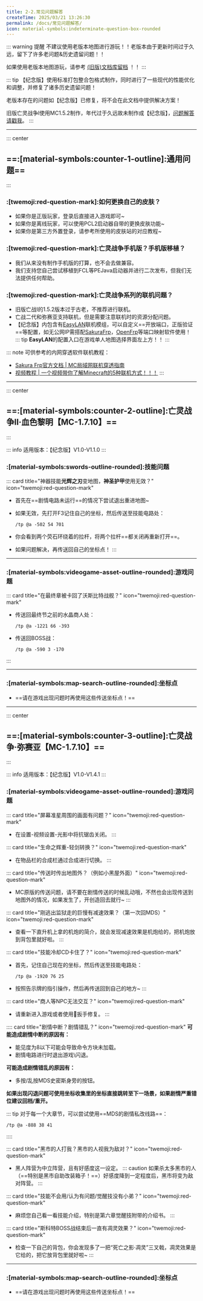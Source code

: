 ```yaml
---
title: 2-2.常见问题解答
createTime: 2025/03/21 13:26:30
permalink: /docs/常见问题解答/
icon: material-symbols:indeterminate-question-box-rounded
---
```

::: warning 提醒
不建议使用老版本地图进行游玩！！老版本由于更新时间过于久远，留下了许多老问题&历史遗留问题！！

如果使用老版本地图游玩，请参考 [(旧版)文档库留档](/docs/目录/) ！！
:::

::: tip 
【纪念版】使用标准打包整合包格式制作，同时进行了一些现代的性能优化和调整，并修复了诸多历史遗留问题！

老版本存在的问题如【纪念版】已修复，将不会在此文档中提供解决方案！

旧版亡灵战争Ⅰ使用MC1.5.2制作，年代过于久远故未制作成【纪念版】，[问题解答请戳我](/docs/(旧)常见问题解答/)。
:::

---
::: center
## ==:[material-symbols:counter-1-outline]:通用问题==
:::

### :[twemoji:red-question-mark]:如何更换自己的皮肤？
- 如果你是正版玩家，登录后直接进入游戏即可~
- 如果你是离线玩家，可以使用PCL2启动器自带的更换皮肤功能~
- 如果你是第三方外置登录，请参考所使用的皮肤站的对应教程~

### :[twemoji:red-question-mark]:亡灵战争手机版？手机版移植？
- 我们从来没有制作手机版的打算，也不会去做兼容。
- 我们支持您自己尝试移植到FCL等PEJava启动器并进行二次发布，但我们无法提供任何帮助。

### :[twemoji:red-question-mark]:亡灵战争系列的联机问题？
- 旧版亡战Ⅰ的1.5.2版本过于古老，不推荐进行联机。
- 亡战二代和弥赛亚支持联机，但是需要注意联机时的资源分配问题。
- 【纪念版】内包含有[EasyLAN](https://www.mcmod.cn/class/11373.html)联机模组，可以自定义==开放端口，正版验证==等配置，如无公网IP需搭配[SakuraFrp](https://www.natfrp.com/)，[OpenFrp](https://www.openfrp.net/)等端口映射软件使用！
::: tip 
**EasyLAN**的配置入口在游戏单人地图选择界面左上方！！
:::

::: note 可供参考的内网穿透软件联机教程：
- [Sakura Frp官方文档 | MC局域网联机穿透指南](https://doc.natfrp.com/app/mc.html)
- [视频教程 | 一个视频带你了解Minecraft的5种联机方式！！！](https://www.bilibili.com/video/BV14SXnYyEit)
:::

---
::: center
## ==:[material-symbols:counter-2-outline]:亡灵战争Ⅱ·血色黎明【MC-1.7.10】==
:::

::: info 适用版本：【纪念版】V1.0-V1.1.0
:::

### :[material-symbols:swords-outline-rounded]:技能问题
::: card title="神器技能**光辉之刃**变地图，**神圣护甲**使用无效？" icon="twemoji:red-question-mark"
- 首先在==剧情电路未运行==的情况下尝试退出重进地图~
- 如果无效，先打开F3记住自己的坐标，然后传送至技能电路处：

  ```command
  /tp @a -502 54 701
  ```

- 你会看到两个荧石环绕着的拉杆，将两个拉杆==都关闭再重新打开==。
- 如果问题解决，再传送回自己的坐标点！
:::

---

### :[material-symbols:videogame-asset-outline-rounded]:游戏问题
::: card title="在最终章被卡回了沃斯比特战舰？" icon="twemoji:red-question-mark"
- 传送回最终节之前的水晶商人处：
  
  ```command
  /tp @a -1221 66 -393
  ```

- 传送回BOSS战：
  ```command
  /tp @a -590 3 -170
  ```
:::


---

### :[material-symbols:map-search-outline-rounded]:坐标点

<LinkCard icon="twemoji:astonished-face" title="《亡灵战争Ⅱ·血色黎明》地图常用坐标点" href="/docs/常用坐标收集/#亡灵战争ii·血色黎明">

- ==请在游戏出现问题时再使用这些传送坐标点！==

</LinkCard>

---
::: center
## ==:[material-symbols:counter-3-outline]:亡灵战争·弥赛亚【MC-1.7.10】==
:::

::: info 适用版本：【纪念版】V1.0-V1.4.1
:::

### :[material-symbols:videogame-asset-outline-rounded]:游戏问题
::: card title="屏幕准星周围的画面有问题？" icon="twemoji:red-question-mark"
- 在设置-视频设置-光影中将抗锯齿关闭。
:::

::: card title="生命之辉重-轻剑转换？" icon="twemoji:red-question-mark"
- 在物品栏的合成栏通过合成进行切换。
:::

::: card title="传送时传出地图外？（例如小黑屋外面）" icon="twemoji:red-question-mark"
- MC原版的传送问题，请不要在剧情传送的时候乱动哦，不然也会出现传送到地图外的情况，如果发生了，开创造回去就行~
:::

::: card title="刚逃出监狱走的巨慢有减速效果？（第一次回MDS）" icon="twemoji:red-question-mark"
- 查看一下直升机上拿的机炮的简介，就会发现减速效果是机炮给的，把机炮放到背包里就好啦。
:::

::: card title="技能冷却CD卡住了？" icon="twemoji:red-question-mark"
- 首先，记住自己现在的坐标，然后传送至技能电路处：
  
  ```command
  /tp @a -1920 76 25
  ```
- 按照告示牌的指引操作，然后再传送回到自己的地方~
:::

::: card title="商人等NPC无法交互？" icon="twemoji:red-question-mark"
- 请重新进入游戏或者使用🔧扳手修复。
:::

:::: card title="剧情中断？剧情错乱？" icon="twemoji:red-question-mark"
**可能造成剧情中断的原因有：**
- 能见度为8以下可能会导致命令方块未加载。
- 剧情电路进行时退出游戏\闪退。
  
**可能造成剧情错乱的原因有：**
- 多按/乱按MDS史密斯身旁的按钮。
  
**如果出现闪退问题可使用坐标收集里的坐标直接跳转至下一场景，如果剧情严重错位建议回档/重开。**

::: tip
对于每一个大章节，可以尝试使用==MDS的剧情私改线路==：
```command 
/tp @a -888 38 41
```
::::

::: card title="黑市的人打我？黑市的人视我为敌对？" icon="twemoji:red-question-mark"
- 黑人阵营为中立阵营，且有好感度这一设定。
::: caution
如果杀太多黑市的人（==特别是黑市自助改装箱子！==）好感度降到一定程度后，黑市将变为敌对阵营。
:::

::: card title="技能不会用/认为有问题/觉醒技没有小弟？" icon="twemoji:red-question-mark"
- 麻烦您自己看一看技能介绍，特别是第六章觉醒技附带的介绍书。
:::

::: card title="斯科特BOSS战结束后一直有凋灵效果？" icon="twemoji:red-question-mark"
- 检查一下自己的背包，你会发现多了一把“死亡之影·凋灵”三叉戟，凋灵效果是它给的，把它放背包里就好啦~
:::

---

### :[material-symbols:map-search-outline-rounded]:坐标点

<LinkCard icon="twemoji:astonished-face" title="《亡灵战争·弥赛亚》地图常用坐标点" href="/docs/常用坐标收集/#亡灵战争·弥赛亚">

- ==请在游戏出现问题时再使用这些传送坐标点！==

</LinkCard>